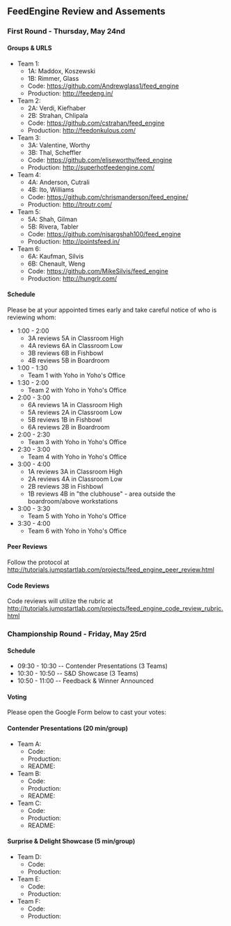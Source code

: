 ## FeedEngine Review and Assements

### First Round - Thursday, May 24nd

#### Groups & URLS

* Team 1:
  * 1A: Maddox, Koszewski
  * 1B: Rimmer, Glass
  * Code: https://github.com/Andrewglass1/feed_engine
  * Production: http://feedeng.in/
* Team 2:
  * 2A: Verdi, Kiefhaber
  * 2B: Strahan, Chlipala
  * Code: https://github.com/cstrahan/feed_engine
  * Production:  http://feedonkulous.com/
* Team 3:
  * 3A: Valentine, Worthy
  * 3B: Thal, Scheffler
  * Code: https://github.com/eliseworthy/feed_engine
  * Production: http://superhotfeedengine.com/
* Team 4:
  * 4A: Anderson, Cutrali
  * 4B: Ito, Williams
  * Code: https://github.com/chrismanderson/feed_engine/
  * Production: http://troutr.com/
* Team 5:
  * 5A: Shah, Gilman
  * 5B: Rivera, Tabler
  * Code: https://github.com/nisargshah100/feed_engine
  * Production: http://pointsfeed.in/
* Team 6:
  * 6A: Kaufman, Silvis
  * 6B: Chenault, Weng
  * Code: https://github.com/MikeSilvis/feed_engine
  * Production: http://hungrlr.com/

#### Schedule

Please be at your appointed times early and take careful notice of who is reviewing whom:

* 1:00 - 2:00
  * 3A reviews 5A in Classroom High
  * 4A reviews 6A in Classroom Low
  * 3B reviews 6B in Fishbowl
  * 4B reviews 5B in Boardroom
* 1:00 - 1:30
  * Team 1 with Yoho in Yoho's Office
* 1:30 - 2:00
  * Team 2 with Yoho in Yoho's Office
* 2:00 - 3:00
  * 6A reviews 1A in Classroom High
  * 5A reviews 2A in Classroom Low
  * 5B reviews 1B in Fishbowl
  * 6A reviews 2B in Boardroom
* 2:00 - 2:30
  * Team 3 with Yoho in Yoho's Office
* 2:30 - 3:00
  * Team 4 with Yoho in Yoho's Office
* 3:00 - 4:00
  * 1A reviews 3A in Classroom High
  * 2A reviews 4A in Classroom Low
  * 2B reviews 3B in Fishbowl
  * 1B reviews 4B in "the clubhouse" - area outside the boardroom/above workstations
* 3:00 - 3:30
  * Team 5 with Yoho in Yoho's Office
* 3:30 - 4:00
  * Team 6 with Yoho in Yoho's Office

#### Peer Reviews

Follow the protocol at http://tutorials.jumpstartlab.com/projects/feed_engine_peer_review.html

#### Code Reviews

Code reviews will utilize the rubric at http://tutorials.jumpstartlab.com/projects/feed_engine_code_review_rubric.html


### Championship Round - Friday, May 25rd

#### Schedule

* 09:30 - 10:30 -- Contender Presentations (3 Teams)
* 10:30 - 10:50 -- S&D Showcase (3 Teams)
* 10:50 - 11:00 -- Feedback & Winner Announced

#### Voting

Please open the Google Form below to cast your votes:


#### Contender Presentations (20 min/group)

* Team A: 
  * Code: 
  * Production: 
  * README: 
* Team B: 
  * Code: 
  * Production: 
  * README: 
* Team C: 
  * Code: 
  * Production: 
  * README: 

#### Surprise & Delight Showcase (5 min/group)

* Team D: 
  * Code: 
  * Production: 
* Team E: 
  * Code: 
  * Production: 
* Team F: 
  * Code: 
  * Production: 

